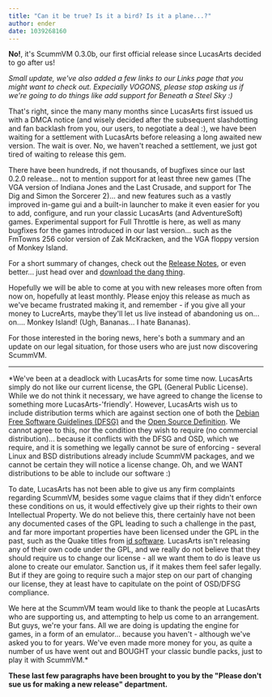```yaml
---
title: "Can it be true? Is it a bird? Is it a plane...?"
author: ender
date: 1039268160
---
```


**No!**, it's ScummVM 0.3.0b, our first official release since LucasArts decided to go after us!  
  

*Small update, we've also added a few links to our Links page that you might want to check out. Expecially VOGONS, please stop asking us if we're going to do things like add support for Beneath a Steel Sky :)*

  
  
That's right, since the many many months since LucasArts first issued us with a DMCA notice (and wisely decided after the subsequent slashdotting and fan backlash from you, our users, to negotiate a deal :), we have been waiting for a settlement with LucasArts before releasing a long awaited new version. The wait is over. No, we haven't reached a settlement, we just got tired of waiting to release this gem.  
  
There have been hundreds, if not thousands, of bugfixes since our last 0.2.0 release... not to mention support for at least three new games (The VGA version of Indiana Jones and the Last Crusade, and support for The Dig and Simon the Sorcerer 2)... and new features such as a vastly improved in-game gui and a built-in launcher to make it even easier for you to add, configure, and run your classic LucasArts (and AdventureSoft) games. Experimental support for Full Throttle is here, as well as many bugfixes for the games introduced in our last version... such as the FmTowns 256 color version of Zak McKracken, and the VGA floppy version of Monkey Island.  
  
For a short summary of changes, check out the [Release Notes](/frs/scummvm/0.3.0b/ReleaseNotes), or even better... just head over and [download the dang thing](/downloads/).  
  
Hopefully we will be able to come at you with new releases more often from now on, hopefully at least monthly. Please enjoy this release as much as we've became frustrated making it, and remember - if you give all your money to LucreArts, maybe they'll let us live instead of abandoning us on... on.... Monkey Island! (Ugh, Bananas... I hate Bananas).  
  
For those interested in the boring news, here's both a summary and an update on our legal situation, for those users who are just now discovering ScummVM.

* * *

*We've been at a deadlock with LucasArts for some time now. LucasArts simply do not like our current license, the GPL (General Public License). While we do not think it necessary, we have agreed to change the license to something more LucasArts-'friendly'. However, LucasArts wish us to include distribution terms which are against section one of both the [Debian Free Software Guidelines (DFSG)](http://www.debian.org/social_contract#guidelines) and the [Open Source Definition](http://www.opensource.org/docs/definition.html). We cannot agree to this, nor the condition they wish to require (no commercial distribution)... because it conflicts with the DFSG and OSD, which we require, and it is something we legally cannot be sure of enforcing - several Linux and BSD distributions already include ScummVM packages, and we cannot be certain they will notice a license change. Oh, and we WANT distributions to be able to include our software :)  
  
To date, LucasArts has not been able to give us any firm complaints regarding ScummVM, besides some vague claims that if they didn't enforce these conditions on us, it would effectively give up their rights to their own Intellectual Property. We do not believe this, there certainly have not been any documented cases of the GPL leading to such a challenge in the past, and far more important properties have been licensed under the GPL in the past, such as the Quake titles from [id software](http://www.idsoftware.com/). LucasArts isn't releasing any of their own code under the GPL, and we really do not believe that they should require us to change our license - all we want them to do is leave us alone to create our emulator. Sanction us, if it makes them feel safer legally. But if they are going to require such a major step on our part of changing our license, they at least have to capitulate on the point of OSD/DFSG compliance.  
  
We here at the ScummVM team would like to thank the people at LucasArts who are supporting us, and attempting to help us come to an arrangement. But guys, we're your fans. All we are doing is updating the engine for games, in a form of an emulator... because you haven't - although we've asked you to for years. We've even made more money for you, as quite a number of us have went out and BOUGHT your classic bundle packs, just to play it with ScummVM.*  
  

**These last few paragraphs have been brought to you by the "Please don't sue us for making a new release" department.**
